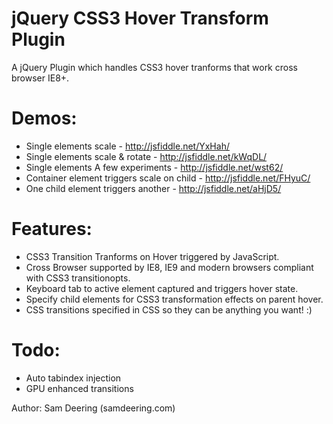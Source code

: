 jQuery CSS3 Hover Transform Plugin
===================================

A jQuery Plugin which handles CSS3 hover tranforms that work cross browser IE8+.


Demos:
===================================
* Single elements scale - http://jsfiddle.net/YxHah/
* Single elements scale & rotate - http://jsfiddle.net/kWqDL/
* Single elements A few experiments - http://jsfiddle.net/wst62/
* Container element triggers scale on child - http://jsfiddle.net/FHyuC/
* One child element triggers another - http://jsfiddle.net/aHjD5/


Features:
===================================
* CSS3 Transition Tranforms on Hover triggered by JavaScript.
* Cross Browser supported by IE8, IE9 and modern browsers compliant with CSS3 transitionopts.
* Keyboard tab to active element captured and triggers hover state.
* Specify child elements for CSS3 transformation effects on parent hover.
* CSS transitions specified in CSS so they can be anything you want! :)


Todo:
===================================
* Auto tabindex injection
* GPU enhanced transitions


Author: Sam Deering (samdeering.com)
